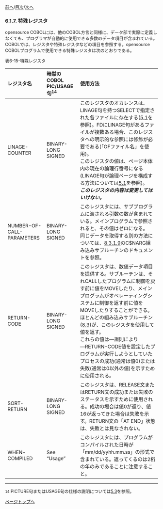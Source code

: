 <!--navi start1-->
[前へ](6-1-6.md)/[目次](https://momo2584.github.io/opensourcecobol.github.io/markdown/TOC.html)/[次へ](6-1-8-1.md)
<!--navi end1-->
### 6.1.7. 特殊レジスタ

opensource COBOLには、他のCOBOL方言と同様に、データ部で実際に定義しなくても、プログラマが自動的に使用できる多数のデータ項目が含まれている。COBOLでは、レジスタや特殊レジスタなどの項目を参照する。opensource COBOLプログラムで使用できる特殊レジスタは次のとおりである。

表6-15-特殊レジスタ

| レジスタ名 |暗黙のCOBOL PIC/USAGE句<sup>14</sup> |使用方法 |
| :--- | :--- |:--- |
| LINAGE-COUNTER | BINARY-LONG SIGNED | このレジスタのオカレンスは、LINAGE句を持つSELECTで指定された各ファイルに存在する([5.1](5-1.md#51-ファイル記述)を参照)。FDにLINAGE句があるファイルが複数ある場合、このレジスタへの明示的な参照には修飾が必要である(「OFファイル名」を使用)。<br>このレジスタの値は、ページ本体内の現在の論理行番号になる(LINAGE句が論理ページを構成する方法については[5.1](5-1.md#51-ファイル記述)を参照)。<br>***このレジスタの内容は変更してはいけない。*** |
| NUMBER-OF-CALL-PARAMETERS | BINARY-LONG SIGNED | このレジスタには、サブプログラムに渡される引数の数が含まれている。メインプログラムで参照されると、その値はゼロになる。<br>同じデータを取得する別の方法については、[8.3.1.9](8-3-1.md#8319-call-cnarg-using-arg-count-result)のC$NARG組み込みサブルーチンのドキュメントを参照。 |
| RETURN-CODE | BINARY-LONG SIGNED | このレジスタは、数値データ項目を提供する。サブルーチンは、それCALLしたプログラムに制御を戻す前に値をMOVEしたり、メインプログラムがオペレーティングシステムに制御を返す前に値をMOVEしたりすることができる。<br>ほとんどの組み込みサブルーチン([8.3](8-3-1.md))が、このレジスタを使用して値を返す。<br>これらの値は―規則により―RETURN-CODE値を設定したプログラムが実行しようとしていたプロセスの成功(通常は値0)または失敗(通常は0以外の値)を示すために使用される。 |
| SORT-RETURN| BINARY-LONG SIGNED| このレジスタは、RELEASE文またはRETURN文の成功または失敗のステータスを示すために使用される。成功の場合は値0が返り、値16が返ってきた場合は失敗を示す。RETURN文の「AT END」状態は、失敗とは見なされない。 |
| WHEN-COMPILED | See “Usage” | このレジスタには、プログラムがコンパイルされた日時が「mm/dd/yyhh.mm.ss」の形式で含まれている。返ってくるのは2桁の年のみであることに注意すること。 |

---
`14` PICTURE句またはUSAGE句の仕様の説明については[5.3](5-3.md)を参照。

<!--navi start2-->

[ページトップへ](6-1-7.md)
<!--navi end2-->
